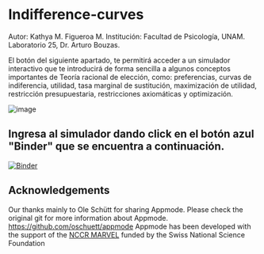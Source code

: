 # Indifference-curves

Autor: Kathya M. Figueroa M.
Institución: Facultad de Psicología, UNAM.
Laboratorio 25, Dr. Arturo Bouzas.

El botón del siguiente apartado, te permitirá acceder a un simulador interactivo que te introducirá de forma sencilla a algunos conceptos importantes de Teoría racional de elección, como: preferencias, curvas de indiferencia, utilidad, tasa marginal de sustitución, maximización de utilidad, restricción presupuestaria, restricciones axiomáticas y optimización.

![image](https://github.com/KathyaFigueroa/Indifference-curves.git/blob/master/Screenshot.png?raw=true)


## Ingresa al simulador dando click en el botón azul "Binder" que se encuentra a continuación.

[![Binder](https://mybinder.org/badge_logo.svg)](https://mybinder.org/v2/gh/KathyaFigueroa/Indifference-curves.git/master?urlpath=%2Fapps%2FCurvas_de_Indiferencia.ipynb)


## Acknowledgements
Our thanks mainly to Ole Schütt for sharing Appmode.
Please check the original git for more information about Appmode.
https://github.com/oschuett/appmode
Appmode has been developed with the support of the [NCCR MARVEL](http://nccr-marvel.ch/) funded by the Swiss National Science Foundation

